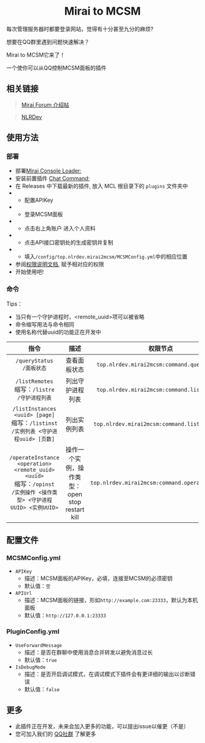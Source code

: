<center><h1>Mirai to MCSM</h1></center>

每次管理服务器时都要登录网站，觉得有十分甚至九分的麻烦?

想要在QQ群里遇到问题快速解决？

Mirai to MCSM它来了！

一个使你可以从QQ控制MCSM面板的插件

## 相关链接
> [Mirai Forum 介绍帖]()

> [NLRDev](https://www.nlrdev.top)
## 使用方法
### 部署
- 部署[Mirai Console Loader](https://github.com/iTXTech/mirai-console-loader);
- 安装前置插件 [Chat Command](https://github.com/project-mirai/chat-command);
- 在 Releases 中下载最新的插件, 放入 MCL 根目录下的 `plugins` 文件夹中
- - 配置APIKey
- - 登录MCSM面板
- - 点击右上角账户 进入个人资料
- - 点击API接口密钥处的生成密钥并复制
- - 填入`/config/top.nlrdev.mirai2mcsm/MCSMConfig.yml`中的相应位置
- 参阅[权限说明文档](https://docs.mirai.mamoe.net/console/Permissions.html), 赋予相对应的权限
- 开始使用吧!
### 命令
Tips：
- 当只有一个守护进程时，<remote_uuid>项可以被省略
- 命令缩写用法与命令相同
- 使用名称代替uuid的功能正在开发中

|                                                      指令                                                       |                 描述                 |                      权限节点                       |
|:-------------------------------------------------------------------------------------------------------------:|:----------------------------------:|:-----------------------------------------------:|
|                                          `/queryStatus` <br>`/面板状态`                                           |               查看面板状态               |   `top.nlrdev.mirai2mcsm:command.querystatus`   |
|                                  `/listRemotes`<br>缩写：`/listre`<br>`/守护进程列表`                                  |              列出守护进程列表              |   `top.nlrdev.mirai2mcsm:command.listremotes`   |
|                 `/listInstances <uuid> [page]`<br> 缩写：`/listinst`<br>`/实例列表 <守护进程uuid> [页数]`                  |               列出实例列表               |  `top.nlrdev.mirai2mcsm:command.listinstances`  |
| `/operateInstance <operation> <remote_uuid> <uuid>` <br> 缩写：`/opinst` <br> `/实例操作 <操作类型> <守护进程UUID> <实例UUID>` | 操作一个实例，操作类型：open stop restart kill | `top.nlrdev.mirai2mcsm:command.operateinstance` |


## 配置文件
### MCSMConfig.yml

- `APIKey`
  - 描述：MCSM面板的APIKey，必填，连接至MCSM的必须密钥
  - 默认值：`空`
- `APIUrl`
  - 描述：MCSM面板的链接，形如`http://example.com:23333`，默认为本机面板
  - 默认值：`http://127.0.0.1:23333`
### PluginConfig.yml
- `UseForwardMessage`
  - 描述：是否在群聊中使用消息合并转发以避免消息过长
  - 默认值：`true`
- `IsDebugMode`
  - 描述：是否开启调试模式，在调试模式下插件会有更详细的输出以诊断错误
  - 默认值：`false`


## 更多
- 此插件正在开发，未来会加入更多的功能，可以提出issue以催更（不是）
- 您可加入我们的 [QQ社群](https://join.nlrdev.top/) 了解更多
